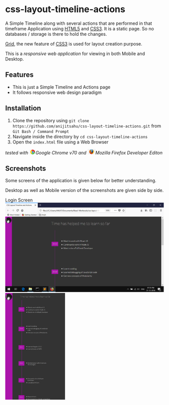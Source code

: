 # css-layout-timeline-actions
A Simple Timeline along with several actions that are performed in that timeframe Application using [HTML5](https://www.w3schools.com/html/html5_intro.asp) and [CSS3](https://www.w3schools.com/css/). It is a static page. So no databases / storage is there to hold the changes.

[Grid](https://developer.mozilla.org/en-US/docs/Web/CSS/CSS_Grid_Layout), the new feature of [CSS3](https://www.w3schools.com/css/) is used for layout creation purpose.

This is a *responsive web application* for viewing in both Mobile and Desktop.


## Features
- This is just a Simple Timeline and Actions page
- It follows responsive web design paradigm

## Installation

1. Clone the repository using `git clone https://github.com/anijitsahu/css-layout-timeline-actions.git` from `Git Bash / Command Prompt`
2. Navigate inside the directory by `cd css-layout-timeline-actions`
3. Open the `index.html` file using a Web Browser

*tested with <img src="screenshots/chrome.png" width="20px" title="Google Chrome">Google Chrome v70 and <img src="screenshots/firefox.png" width="25px" title="Firefox Developer edition">Mozilla Firefox Developer Editon*  

## Screenshots

Some screens of the application is given below for better understanding. 

Desktop as well as Mobile version of the screenshots are given side by side.

<p> Login Screen <br/> 
 <img src="screenshots/desktop 1.png" width="590px" title="Login screen"/>
 <img src="screenshots/mobile 1.png" width="190px" title="Login screen"/> 
</p>
 
